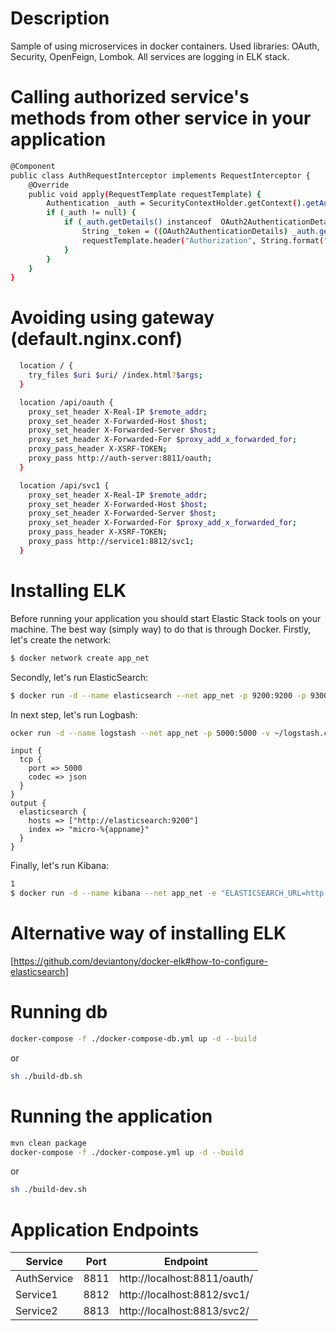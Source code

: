 # Description

Sample of using microservices in docker containers. Used libraries: OAuth, Security, OpenFeign, Lombok.
All services are logging in ELK stack.

# Calling authorized service's methods from other service in your application

```sh
@Component
public class AuthRequestInterceptor implements RequestInterceptor {
    @Override
    public void apply(RequestTemplate requestTemplate) {
        Authentication _auth = SecurityContextHolder.getContext().getAuthentication();
        if (_auth != null) {
            if (_auth.getDetails() instanceof  OAuth2AuthenticationDetails) {
                String _token = ((OAuth2AuthenticationDetails) _auth.getDetails()).getTokenValue();
                requestTemplate.header("Authorization", String.format("Bearer %s", _token));
            }
        }
    }
}
```

# Avoiding using gateway (default.nginx.conf)

```sh
  location / {
    try_files $uri $uri/ /index.html?$args;
  }

  location /api/oauth {
    proxy_set_header X-Real-IP $remote_addr;
    proxy_set_header X-Forwarded-Host $host;
    proxy_set_header X-Forwarded-Server $host;
    proxy_set_header X-Forwarded-For $proxy_add_x_forwarded_for;
    proxy_pass_header X-XSRF-TOKEN;
    proxy_pass http://auth-server:8811/oauth;
  }

  location /api/svc1 {
    proxy_set_header X-Real-IP $remote_addr;
    proxy_set_header X-Forwarded-Host $host;
    proxy_set_header X-Forwarded-Server $host;
    proxy_set_header X-Forwarded-For $proxy_add_x_forwarded_for;
    proxy_pass_header X-XSRF-TOKEN;
    proxy_pass http://service1:8812/svc1;
  }
```

# Installing ELK

Before running your application you should start Elastic Stack tools on your machine. 
The best way (simply way) to do that is through Docker. 
Firstly, let's create the network:
```sh
$ docker network create app_net
```

Secondly, let's run ElasticSearch:
```sh
$ docker run -d --name elasticsearch --net app_net -p 9200:9200 -p 9300:9300 -e "discovery.type=single-node" elasticsearch:latest
```

In next step, let's run Logbash:
```sh
ocker run -d --name logstash --net app_net -p 5000:5000 -v ~/logstash.conf:/usr/share/logstash/pipeline/logstash.conf docker.elastic.co/logstash/logstash:latest
```

```
input {
  tcp {
    port => 5000
    codec => json
  }
}
output {
  elasticsearch {
    hosts => ["http://elasticsearch:9200"]
    index => "micro-%{appname}"
  }
}
```

Finally, let's run Kibana:
```sh
1
$ docker run -d --name kibana --net app_net -e "ELASTICSEARCH_URL=http://elasticsearch:9200" -p 5601:5601 docker.elastic.co/kibana/kibana:latest
```

# Alternative way of installing ELK

[https://github.com/deviantony/docker-elk#how-to-configure-elasticsearch]

# Running db

```sh
docker-compose -f ./docker-compose-db.yml up -d --build
```
or

```sh
sh ./build-db.sh
```

# Running the application

```sh
mvn clean package
docker-compose -f ./docker-compose.yml up -d --build
```

or

```sh
sh ./build-dev.sh
```

# Application Endpoints

| Service | Port | Endpoint |
| ------ | ------ | ------ |
| AuthService | 8811 | http://localhost:8811/oauth/<resource>
| Service1 | 8812 | http://localhost:8812/svc1/<resource>
| Service2 | 8813 | http://localhost:8813/svc2/<resource>
